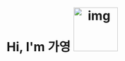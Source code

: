 <h1 align="center">Hi, I'm 가영 
<img src="http://www.fashionbiz.co.kr/images/TN/AR/6-%ED%8A%B8%EC%9C%84%ED%8B%B03.JPG" alt="img" style="width: 100px; height: 100px;"/>
</h1>
